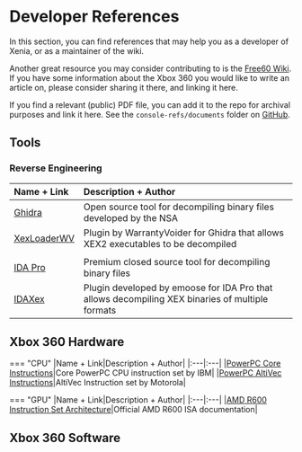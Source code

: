 # Developer References

In this section, you can find references that may help you as a developer of Xenia, or as a maintainer of the wiki.

Another great resource you may consider contributing to is the [Free60 Wiki](http://free60project.github.io/wiki).
If you have some information about the Xbox 360 you would like to write an article on,
please consider sharing it there, and linking it here.

If you find a relevant (public) PDF file, you can add it to the repo for archival purposes and link it here.
See the `console-refs/documents` folder on [GitHub](https://github.com/xenia-project/wiki).

<!--- Keep in mind Xenia's contribution rules. Do not link to or attempt to add leaked private documents, such as the XDK to this Wiki. -->

## Tools

### Reverse Engineering
|Name + Link|Description + Author|
|:----------------------------|:---|
|[Ghidra](https://github.com/NationalSecurityAgency/ghidra)|Open source tool for decompiling binary files developed by the NSA|
|[XexLoaderWV](https://github.com/zeroKilo/XEXLoaderWV)|Plugin by WarrantyVoider for Ghidra that allows XEX2 executables to be decompiled|
||
|[IDA Pro](https://hex-rays.com/IDA-pro/)|Premium closed source tool for decompiling binary files|
|[IDAXex](https://github.com/emoose/idaxex)|Plugin developed by emoose for IDA Pro that allows decompiling XEX binaries of multiple formats|

## Xbox 360 Hardware

=== "CPU"
  |Name + Link|Description + Author|
  |:---|:---|
  |[PowerPC Core Instructions](documents/ppc/core_instructions.pdf)|Core PowerPC CPU instruction set by IBM|
  |[PowerPC AltiVec Instructions](documents/ppc/altivec_instructions.pdf)|AltiVec Instruction set by Motorola|

=== "GPU"
  |Name + Link|Description + Author|
  |:---|:---|
  |[AMD R600 Instruction Set Architecture](documents/r600isa.pdf)|Official AMD R600 ISA documentation|

## Xbox 360 Software
